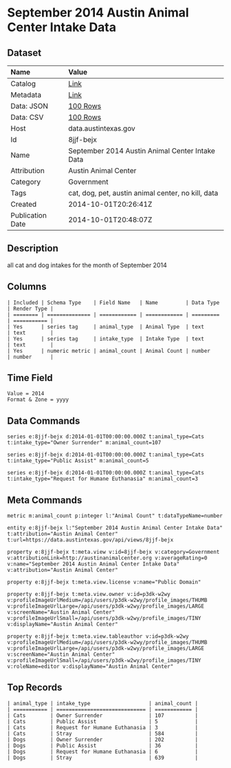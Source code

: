 # September 2014 Austin Animal Center Intake Data

## Dataset

| Name | Value |
| :--- | :---- |
| Catalog | [Link](https://catalog.data.gov/dataset/september-2014-austin-animal-center-intake-data) |
| Metadata | [Link](https://data.austintexas.gov/api/views/8jjf-bejx) |
| Data: JSON | [100 Rows](https://data.austintexas.gov/api/views/8jjf-bejx/rows.json?max_rows=100) |
| Data: CSV | [100 Rows](https://data.austintexas.gov/api/views/8jjf-bejx/rows.csv?max_rows=100) |
| Host | data.austintexas.gov |
| Id | 8jjf-bejx |
| Name | September 2014 Austin Animal Center Intake Data |
| Attribution | Austin Animal Center |
| Category | Government |
| Tags | cat, dog, pet, austin animal center, no kill, data |
| Created | 2014-10-01T20:26:41Z |
| Publication Date | 2014-10-01T20:48:07Z |

## Description

all cat and dog intakes for the month of September 2014

## Columns

```ls
| Included | Schema Type    | Field Name   | Name         | Data Type | Render Type |
| ======== | ============== | ============ | ============ | ========= | =========== |
| Yes      | series tag     | animal_type  | Animal Type  | text      | text        |
| Yes      | series tag     | intake_type  | Intake Type  | text      | text        |
| Yes      | numeric metric | animal_count | Animal Count | number    | number      |
```

## Time Field

```ls
Value = 2014
Format & Zone = yyyy
```

## Data Commands

```ls
series e:8jjf-bejx d:2014-01-01T00:00:00.000Z t:animal_type=Cats t:intake_type="Owner Surrender" m:animal_count=107

series e:8jjf-bejx d:2014-01-01T00:00:00.000Z t:animal_type=Cats t:intake_type="Public Assist" m:animal_count=5

series e:8jjf-bejx d:2014-01-01T00:00:00.000Z t:animal_type=Cats t:intake_type="Request for Humane Euthanasia" m:animal_count=3
```

## Meta Commands

```ls
metric m:animal_count p:integer l:"Animal Count" t:dataTypeName=number

entity e:8jjf-bejx l:"September 2014 Austin Animal Center Intake Data" t:attribution="Austin Animal Center" t:url=https://data.austintexas.gov/api/views/8jjf-bejx

property e:8jjf-bejx t:meta.view v:id=8jjf-bejx v:category=Government v:attributionLink=http://austinanimalcenter.org v:averageRating=0 v:name="September 2014 Austin Animal Center Intake Data" v:attribution="Austin Animal Center"

property e:8jjf-bejx t:meta.view.license v:name="Public Domain"

property e:8jjf-bejx t:meta.view.owner v:id=p3dk-w2wy v:profileImageUrlMedium=/api/users/p3dk-w2wy/profile_images/THUMB v:profileImageUrlLarge=/api/users/p3dk-w2wy/profile_images/LARGE v:screenName="Austin Animal Center" v:profileImageUrlSmall=/api/users/p3dk-w2wy/profile_images/TINY v:displayName="Austin Animal Center"

property e:8jjf-bejx t:meta.view.tableauthor v:id=p3dk-w2wy v:profileImageUrlMedium=/api/users/p3dk-w2wy/profile_images/THUMB v:profileImageUrlLarge=/api/users/p3dk-w2wy/profile_images/LARGE v:screenName="Austin Animal Center" v:profileImageUrlSmall=/api/users/p3dk-w2wy/profile_images/TINY v:roleName=editor v:displayName="Austin Animal Center"
```

## Top Records

```ls
| animal_type | intake_type                   | animal_count | 
| =========== | ============================= | ============ | 
| Cats        | Owner Surrender               | 107          | 
| Cats        | Public Assist                 | 5            | 
| Cats        | Request for Humane Euthanasia | 3            | 
| Cats        | Stray                         | 584          | 
| Dogs        | Owner Surrender               | 202          | 
| Dogs        | Public Assist                 | 36           | 
| Dogs        | Request for Humane Euthanasia | 6            | 
| Dogs        | Stray                         | 639          | 
```